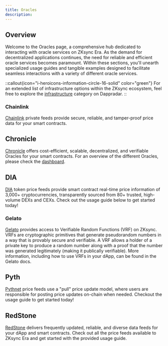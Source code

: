 ```yaml
---
title: Oracles
description:
---
```


## Overview

Welcome to the Oracles page, a comprehensive hub dedicated to interacting with oracle services
on ZKsync Era. As the demand for decentralized applications continues, the need for reliable
and efficient oracle services becomes paramount. Within these sections, you'll unearth
specialized usage guides and tangible examples designed to facilitate seamless interactions
with a variety of different oracle services.

::callout{icon="i-heroicons-information-circle-16-solid" color="green"}
For an extended list of infrastructure options within the ZKsync ecosystem, feel free to explore the
[infrastructure](https://zksync.dappradar.com/ecosystem?page=1&category=non_dapps_infrastructure)
category on Dappradar.
::

### Chainlink

[Chainlink](https://docs.chain.link/data-feeds/price-feeds/addresses?network=zksync&page=1) private feeds provide
secure, reliable, and tamper-proof price data for your smart contracts.

## Chronicle

[Chronicle](https://docs.chroniclelabs.org/Developers/tutorials/Remix)
offers cost-efficient, scalable, decentralized,
and verifiable Oracles for your smart contracts.
For an overview of the different Oracles,
please check the [dashboard](https://chroniclelabs.org/dashboard).

## DIA

[DIA](https://docs.diadata.org/products/token-price-feeds) token price feeds provide smart
contract real-time price information of 3,000+ cryptocurrencies, transparently sourced from 80+
trusted, high-volume DEXs and CEXs. Check out the usage guide below to get started today!

### Gelato

[Gelato](https://docs.gelato.network/web3-services/vrf/understanding-vrf) provides access to Verifiable Random
Functions (VRF) on ZKsync. VRFs are cryptographic primitives that generate pseudorandom numbers in a way that is
provably secure and verifiable. A VRF allows a holder of a private key to produce a random number along with a proof
that the number was generated legitimately (making it publically verifiable). More information, including how to use
VRFs in your dApp, can be found in the Gelato docs.

## Pyth

[Pythnet](https://docs.pyth.network/price-feeds) price feeds use a "pull"
price update model, where users are responsible for posting price updates on-chain when needed.
Checkout the usage guide to get started today!

## RedStone

[RedStone](https://docs.redstone.finance/docs/introduction) delivers frequently updated,
reliable, and diverse data feeds for your dApp and smart contracts. Check out all the price
feeds available to ZKsync Era and get started with the provided usage guide.
